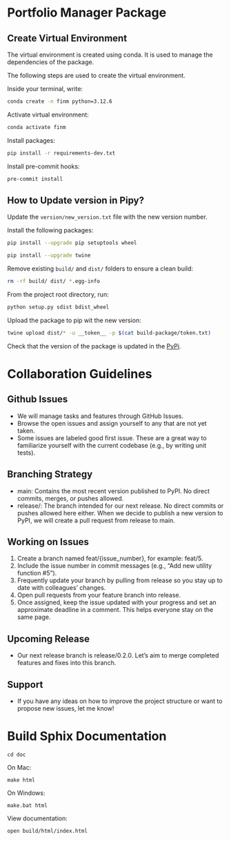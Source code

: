 # Portfolio Manager Package

## Create Virtual Environment
The virtual environment is created using conda. It is used to manage the dependencies of the package.

The following steps are used to create the virtual environment.

Inside your terminal, write:
```bash
conda create -n finm python=3.12.6
```

Activate virtual environment:
```bash
conda activate finm
```

Install packages:
```bash
pip install -r requirements-dev.txt
```

Install pre-commit hooks:
```bash
pre-commit install
```

## How to Update version in Pipy?

Update the `version/new_version.txt` file with the new version number.

Install the following packages:

```bash
pip install --upgrade pip setuptools wheel
```

```bash
pip install --upgrade twine
```

Remove existing `build/` and `dist/` folders to ensure a clean build:
```bash
rm -rf build/ dist/ *.egg-info
```

From the project root directory, run:

```bash
python setup.py sdist bdist_wheel
```

Upload the package to pip wit the new version:

```bash
twine upload dist/* -u __token__ -p $(cat build-package/token.txt)
```

Check that the version of the package is updated in the [PyPi](https://pypi.org/project/portfolio-management/).

# Collaboration Guidelines

## Github Issues
- We will manage tasks and features through GitHub Issues.
- Browse the open issues and assign yourself to any that are not yet taken.
- Some issues are labeled good first issue. These are a great way to familiarize yourself with the current codebase (e.g., by writing unit tests).

## Branching Strategy
- main: Contains the most recent version published to PyPI. No direct commits, merges, or pushes allowed.
- release/: The branch intended for our next release. No direct commits or pushes allowed here either. When we decide to publish a new version to PyPI, we will create a pull request from release to main.

## Working on Issues
1. Create a branch named feat/{issue_number}, for example: feat/5.
2. Include the issue number in commit messages (e.g., “Add new utility function #5”).
3. Frequently update your branch by pulling from release so you stay up to date with colleagues’ changes.
4. Open pull requests from your feature branch into release.
5. Once assigned, keep the issue updated with your progress and set an approximate deadline in a comment. This helps everyone stay on the same page.

## Upcoming Release
- Our next release branch is release/0.2.0. Let’s aim to merge completed features and fixes into this branch.

## Support
- If you have any ideas on how to improve the project structure or want to propose new issues, let me know!

# Build Sphix Documentation
```
cd doc
```

On Mac:
```
make html
```

On Windows:
```
make.bat html
```

View documentation:
```
open build/html/index.html
```
